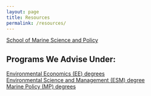 ```yaml
---
layout: page
title: Resources
permalink: /resources/
---
```

[School of Marine Science and Policy](https://www.udel.edu/academics/colleges/ceoe/departments/smsp/)   

## Programs We Advise Under:
[Environmental Economics (EE) degrees](https://www.udel.edu/academics/colleges/ceoe/departments/smsp/degree/environmental-economics/)  
[Environmental Science and Management (ESM) degree](https://www.udel.edu/academics/colleges/ceoe/prospective-students/graduate/environmental-science-and-management/)  
[Marine Policy (MP) degrees](https://www.udel.edu/academics/colleges/ceoe/departments/smsp/degree/marine-policy-degrees/)

